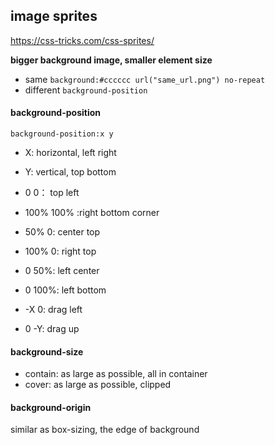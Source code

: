 ## image sprites

https://css-tricks.com/css-sprites/

**bigger background image, smaller element size**

- same `background:#cccccc url("same_url.png") no-repeat`
- different `background-position`


#### background-position
`background-position:x y`
- X: horizontal, left right 
- Y: vertical, top bottom

- 0 0： top left 
- 100% 100% :right bottom corner

- 50% 0: center top
- 100% 0: right top

- 0 50%: left center
- 0 100%: left bottom

- -X 0: drag left
- 0 -Y: drag up


#### background-size
- contain: as large as possible, all in container
- cover: as large as possible, clipped

#### background-origin
similar as box-sizing, the edge of background
